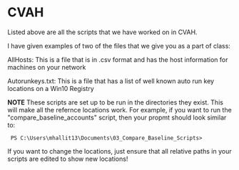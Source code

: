# CVAH
Listed above are all the scripts that we have worked on in CVAH. 

I have given examples of two of the files that we give you as a part of class:

   AllHosts:        This is a file that is in .csv format and has the host information for machines on your network
  
   Autorunkeys.txt: This is a file that has a list of well known auto run key locations on a Win10 Registry
  
**NOTE** 
These scripts are set up to be run in the directories they exist. This will make all the refernce locations work. 
   For example, if you want to run the "compare_baseline_accounts" script, then your propmt should look similar to:
           
     PS C:\Users\mhallit13\Documents\03_Compare_Baseline_Scripts>
           
   If you want to change the locations, just ensure that all relative paths in your scripts are edited to show new locations!
            
           
